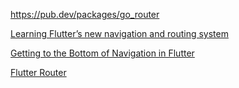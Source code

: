 
<https://pub.dev/packages/go_router>

[Learning Flutter’s new navigation and routing system](https://medium.com/flutter/learning-flutters-new-navigation-and-routing-system-7c9068155ade)

[Getting to the Bottom of Navigation in Flutter](https://medium.com/flutter/getting-to-the-bottom-of-navigation-in-flutter-b3e440b9386)

[Flutter Router](https://docs.google.com/document/d/1Q0jx0l4-xymph9O6zLaOY4d_f7YFpNWX_eGbzYxr9wY/edit#)

